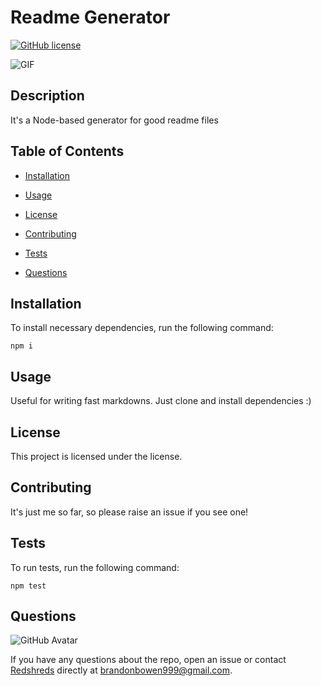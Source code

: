 # Readme Generator
[![GitHub license](https://img.shields.io/badge/license-MIT-blue.svg)](https://github.com/Redshreds/readme-generator)

![GIF](https://imgur.com/a/cZIxL95)

## Description

It's a Node-based generator for good readme files

## Table of Contents 

* [Installation](#installation)

* [Usage](#usage)

* [License](#license)

* [Contributing](#contributing)

* [Tests](#tests)

* [Questions](#questions)

## Installation

To install necessary dependencies, run the following command:

```
npm i
```

## Usage

Useful for writing fast markdowns. Just clone and install dependencies :)

## License

This project is licensed under the  license.

## Contributing

It's just me so far, so please raise an issue if you see one!

## Tests

To run tests, run the following command:

```
npm test
```

## Questions

![GitHub Avatar](https://avatars0.githubusercontent.com/u/58519368?v=4)

If you have any questions about the repo, open an issue or contact [Redshreds](https://api.github.com/users/Redshreds) directly at brandonbowen999@gmail.com.

